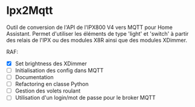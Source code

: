 # Ipx2Mqtt

Outil de conversion de l'API de l'IPX800 V4 vers MQTT pour Home Assistant. Permet d'utiliser les éléments de type 'light' et 'switch' à partir des relais de l'IPX ou des modules X8R ainsi que des modules XDimmer.

RAF:

- [x] Set brightness des XDimmer
- [ ] Initialisation des config dans MQTT
- [ ] Documentation
- [ ] Refactoring en classe Python
- [ ] Gestion des volets roulant
- [ ] Utilisation d'un login/mot de passe pour le broker MQTT
